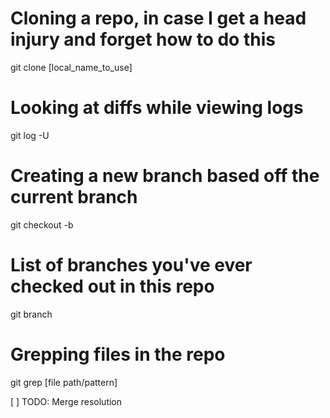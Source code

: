 # Cloning a repo, in case I get a head injury and forget how to do this
git clone <ssh or HTTPS url> [local_name_to_use]

# Looking at diffs while viewing logs
git log -U

# Creating a new branch based off the current branch
git checkout -b <new branch name>

# List of branches you've ever checked out in this repo
git branch

# Grepping files in the repo
git grep <grep options> [file path/pattern]

[ ] TODO: Merge resolution



